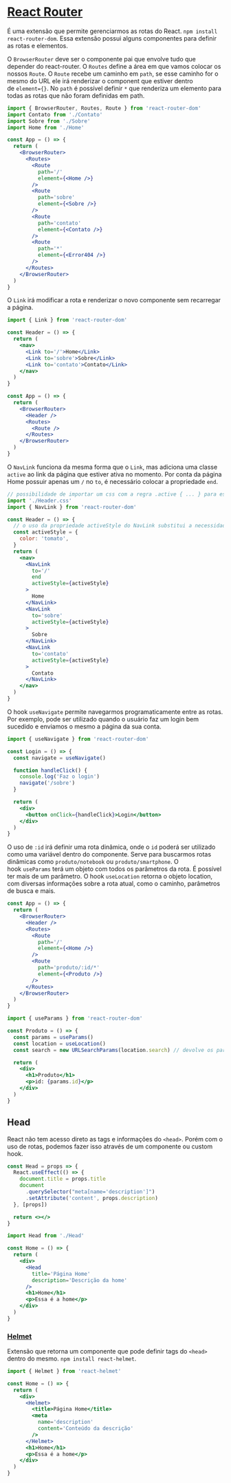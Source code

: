 # [React Router](https://reactrouter.com/)

É uma extensão que permite gerenciarmos as rotas do React. `npm install react-router-dom`. Essa extensão possui alguns componentes para definir as rotas e elementos.

O `BrowserRouter` deve ser o componente pai que envolve tudo que depender do react-router. O `Routes` define a área em que vamos colocar os nossos `Route`. O `Route` recebe um caminho em `path`, se esse caminho for o mesmo do URL ele irá renderizar o component que estiver dentro de `element={}`. No `path` é possível definir `*` que renderiza um elemento para todas as rotas que não foram definidas em path.

```jsx
import { BrowserRouter, Routes, Route } from 'react-router-dom'
import Contato from './Contato'
import Sobre from './Sobre'
import Home from './Home'

const App = () => {
  return (
    <BrowserRouter>
      <Routes>
        <Route
          path='/'
          element={<Home />}
        />
        <Route
          path='sobre'
          element={<Sobre />}
        />
        <Route
          path='contato'
          element={<Contato />}
        />
        <Route
          path='*'
          element={<Error404 />}
        />
      </Routes>
    </BrowserRouter>
  )
}
```

O `Link` irá modificar a rota e renderizar o novo componente sem recarregar a página.

```jsx
import { Link } from 'react-router-dom'

const Header = () => {
  return (
    <nav>
      <Link to='/'>Home</Link>
      <Link to='sobre'>Sobre</Link>
      <Link to='contato'>Contato</Link>
    </nav>
  )
}
```

```jsx
const App = () => {
  return (
    <BrowserRouter>
      <Header />
      <Routes>
        <Route />
      </Routes>
    </BrowserRouter>
  )
}
```

O `NavLink` funciona da mesma forma que o `Link`, mas adiciona uma classe `active` ao link da página que estiver ativa no momento. Por conta da página Home possuir apenas um `/` no `to`, é necessário colocar a propriedade `end`.

```jsx
// possibilidade de importar um css com a regra .active { ... } para estilizar o link ativo no momento, por conta do NavLink
import './Header.css'
import { NavLink } from 'react-router-dom'

const Header = () => {
  // o uso da propriedade activeStyle do NavLink substitui a necessidade de importar um css
  const activeStyle = {
    color: 'tomato',
  }
  return (
    <nav>
      <NavLink
        to='/'
        end
        activeStyle={activeStyle}
      >
        Home
      </NavLink>
      <NavLink
        to='sobre'
        activeStyle={activeStyle}
      >
        Sobre
      </NavLink>
      <NavLink
        to='contato'
        activeStyle={activeStyle}
      >
        Contato
      </NavLink>
    </nav>
  )
}
```

O hook `useNavigate` permite navegarmos programaticamente entre as rotas. Por exemplo, pode ser utilizado quando o usuário faz um login bem sucedido e enviamos o mesmo a página da sua conta.

```jsx
import { useNavigate } from 'react-router-dom'

const Login = () => {
  const navigate = useNavigate()

  function handleClick() {
    console.log('Faz o login')
    navigate('/sobre')
  }

  return (
    <div>
      <button onClick={handleClick}>Login</button>
    </div>
  )
}
```

O uso de `:id` irá definir uma rota dinâmica, onde o `id` poderá ser utilizado como uma variável dentro do componente. Serve para buscarmos rotas dinâmicas como `produto/notebook` ou `produto/smartphone`. O hook `useParams` terá um objeto com todos os parâmetros da rota. É possível ter mais de um parâmetro. O hook `useLocation` retorna o objeto location, com diversas informações sobre a rota atual, como o caminho, parâmetros de busca e mais.

```jsx
const App = () => {
  return (
    <BrowserRouter>
      <Header />
      <Routes>
        <Route
          path='/'
          element={<Home />}
        />
        <Route
          path='produto/:id/*'
          element={<Produto />}
        />
      </Routes>
    </BrowserRouter>
  )
}
```

```jsx
import { useParams } from 'react-router-dom'

const Produto = () => {
  const params = useParams()
  const location = useLocation()
  const search = new URLSearchParams(location.search) // devolve os parametros de busca da URL que estão após o `?`

  return (
    <div>
      <h1>Produto</h1>
      <p>id: {params.id}</p>
    </div>
  )
}
```

## **Head**

React não tem acesso direto as tags e informações do `<head>`. Porém com o uso de rotas, podemos fazer isso através de um componente ou custom hook.

```jsx
const Head = props => {
  React.useEffect(() => {
    document.title = props.title
    document
      .querySelector("meta[name='description']")
      .setAttribute('content', props.description)
  }, [props])

  return <></>
}
```

```jsx
import Head from './Head'

const Home = () => {
  return (
    <div>
      <Head
        title='Página Home'
        description='Descrição da home'
      />
      <h1>Home</h1>
      <p>Essa é a home</p>
    </div>
  )
}
```

### [Helmet](https://github.com/nfl/react-helmet)

Extensão que retorna um componente que pode definir tags do `<head>` dentro do mesmo. `npm install react-helmet`.

```jsx
import { Helmet } from 'react-helmet'

const Home = () => {
  return (
    <div>
      <Helmet>
        <title>Página Home</title>
        <meta
          name='description'
          content='Conteúdo da descrição'
        />
      </Helmet>
      <h1>Home</h1>
      <p>Essa é a home</p>
    </div>
  )
}
```
